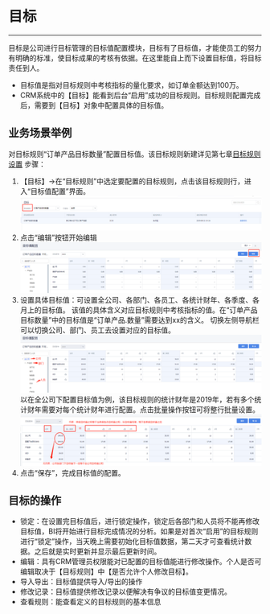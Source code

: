 
# 目标

---
目标是公司进行目标管理的目标值配置模块，目标有了目标值，才能使员工的努力有明确的标准，使目标成果的考核有依据。在这里能自上而下设置目标值，将目标责任到人。

 - 目标值是指对目标规则中考核指标的量化要求，如订单金额达到100万。
 - CRM系统中的【目标】能看到后台“启用”成功的目标规则。目标规则配置完成后，需要到【目标】对象中配置具体的目标值。

## 业务场景举例 ##
对目标规则“订单产品目标数量”配置目标值。该目标规则新建详见第七章[目标规则设置](7-3-12目标规则设置.md)
步骤：

  1. 【目标】->在“目标规则”中选定要配置的目标规则，点击该目标规则行，进入“目标值配置”界面。
    ![目标](.\images\目标1.png)
  2. 点击“编辑”按钮开始编辑
    ![目标](.\images\目标2.png)
  3. 设置具体目标值：可设置全公司、各部门、各员工、各统计财年、各季度、各月上的目标值。
  该值的具体含义对应目标规则中考核指标的值。在“订单产品目标数量”中的目标值是“订单产品.数量”需要达到xx的含义。
  切换左侧导航栏可以切换公司、部门、员工去设置对应的目标值。
   ![目标](.\images\目标4.png)
  以在全公司下配置目标值为例，该目标规则的统计财年是2019年，若有多个统计财年需要对每个统计财年进行配置。点击批量操作按钮可将整行批量设置。
    ![目标](.\images\目标3.png)
  4. 点击“保存”，完成目标值的配置。



## 目标的操作 ##

 - 锁定：在设置完目标值后，进行锁定操作，锁定后各部门和人员将不能再修改目标值，BI将开始进行目标完成情况的分析。如果是对首次“启用”的目标规则进行“锁定”操作，当天晚上需要初始化目标值数据，第二天才可查看统计数据。之后就是实时更新并显示最后更新时间。
 - 编辑：具有CRM管理员权限能对已配置的目标值能进行修改操作。个人是否可编辑取决于【目标规则】中【是否允许个人修改目标】。
 - 导入导出：目标值提供导入/导出的操作
 - 修改记录：目标值提供修改记录以便解决有争议的目标值变更情况。
 - 查看规则：能查看定义的目标规则的基本信息




